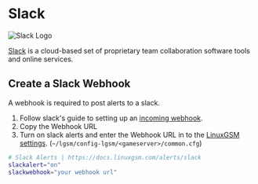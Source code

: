 # Slack

![Slack Logo](../.gitbook/assets/slack_logo.png)

[Slack](https://slack.com) is a cloud-based set of proprietary team collaboration software tools and online services.

## Create a Slack Webhook

A webhook is required to post alerts to a slack.

1. Follow slack's guide to setting up an [incoming webhook](https://api.slack.com/incoming-webhooks).
2. Copy the Webhook URL
3. Turn on slack alerts and enter the Webhook URL in to the [LinuxGSM settings](../configuration/linuxgsm-config.md). \(`~/lgsm/config-lgsm/<gameserver>/common.cfg`\)

```bash
# Slack Alerts | https://docs.linuxgsm.com/alerts/slack
slackalert="on"
slackwebhook="your webhook url"
```
